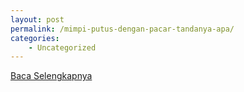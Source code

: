```yaml
---
layout: post
permalink: /mimpi-putus-dengan-pacar-tandanya-apa/
categories:
    - Uncategorized
---
```


[Baca Selengkapnya](/07)